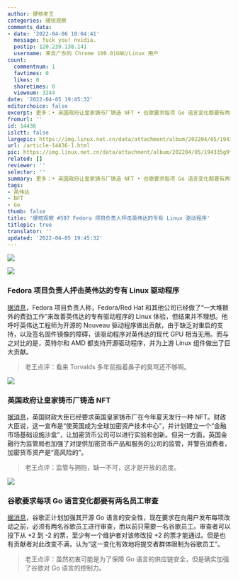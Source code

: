 ```yaml
---
author: 硬核老王
categories: 硬核观察
comments_data:
- date: '2022-04-06 10:04:41'
  message: fuck you! nvidia.
  postip: 120.239.138.141
  username: 来自广东的 Chrome 100.0|GNU/Linux 用户
count:
  commentnum: 1
  favtimes: 0
  likes: 0
  sharetimes: 0
  viewnum: 3244
date: '2022-04-05 19:45:32'
editorchoice: false
excerpt: 更多：• 英国政府让皇家铸币厂铸造 NFT • 谷歌要求每项 Go 语言变化都要有两名员工审查
fromurl: ''
id: 14436
islctt: false
largepic: https://img.linux.net.cn/data/attachment/album/202204/05/194335g9fjaikcg9bc7u74.jpg
url: /article-14436-1.html
pic: https://img.linux.net.cn/data/attachment/album/202204/05/194335g9fjaikcg9bc7u74.jpg.thumb.jpg
related: []
reviewer: ''
selector: ''
summary: 更多：• 英国政府让皇家铸币厂铸造 NFT • 谷歌要求每项 Go 语言变化都要有两名员工审查
tags:
- 英伟达
- NFT
- Go
thumb: false
title: '硬核观察 #597 Fedora 项目负责人抨击英伟达的专有 Linux 驱动程序'
titlepic: true
translator: ''
updated: '2022-04-05 19:45:32'
---
```


![](/data/attachment/album/202204/05/194335g9fjaikcg9bc7u74.jpg)


![](/data/attachment/album/202204/05/194347o26cy27kbh4643hz.jpg)


### Fedora 项目负责人抨击英伟达的专有 Linux 驱动程序


[据消息](https://www.phoronix.com/scan.php?page=news_item&px=Fedora-FPL-NVIDIA-Blobs)，Fedora 项目负责人称，Fedora/Red Hat 和其他公司已经做了“一大堆额外的费劲工作”来改善英伟达的专有驱动程序的 Linux 体验，但结果并不理想。他呼吁英伟达工程师为开源的 Nouveau 驱动程序做出贡献，由于缺乏对重启的支持，以及签名固件镜像的障碍，该驱动程序对英伟达的现代 GPU 相当无用。而与之对比的是，英特尔和 AMD 都支持开源驱动程序，并为上游 Linux 组件做出了巨大贡献。



> 
> 老王点评：看来 Torvalds 多年前指着鼻子的臭骂还不够啊。
> 
> 
> 


![](/data/attachment/album/202204/05/194359ydmsmcdljp5caeie.jpg)


### 英国政府让皇家铸币厂铸造 NFT


[据消息](https://www.protocol.com/bulletins/crypto-uk-nft-blockchain-fca)，英国财政大臣已经要求英国皇家铸币厂在今年夏天发行一种 NFT。财政大臣说，这一宣布是“使英国成为全球加密资产技术中心”，并计划建立一个“金融市场基础设施沙盒”，让加密货币公司可以进行实验和创新。但另一方面，英国金融行为监管局也加强了对提供加密货币产品和服务的公司的监管，并警告消费者，加密货币资产是“高风险的”。



> 
> 老王点评：监管与拥抱，缺一不可，这才是开放的态度。
> 
> 
> 


![](/data/attachment/album/202204/05/194440c4lznwrwddrd1d8d.jpg)


### 谷歌要求每项 Go 语言变化都要有两名员工审查


[据消息](https://www.theregister.com/2022/04/05/google_go_double_sign_off/)，谷歌正计划加强其开源 Go 语言的安全性，现在要求在向用户发布每项改动之前，必须有两名谷歌员工进行审查，而以前只需要一名谷歌员工。审查者可以投下从 +2 到 -2 的票，至少有一个维护者对该修改投 +2 的票才能通过。但是也有贡献者对此改变不满，认为“这一变化有效地将提交者群体限制为谷歌员工”。



> 
> 老王点评：虽然初衷可能是为了保障 Go 语言的供应链安全，但是确实加强了谷歌对 Go 语言的控制力。
> 
> 
>